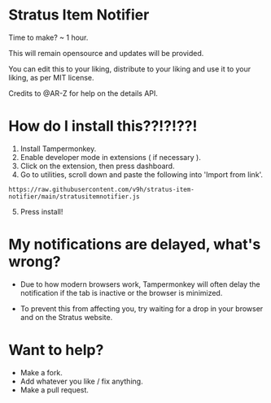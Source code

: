 # Stratus Item Notifier

Time to make? ~ 1 hour.

This will remain opensource and updates will be provided.

You can edit this to your liking, distribute to your liking and use it to your liking, as per MIT license.

Credits to @AR-Z for help on the details API.

# How do I install this??!?!??!

1. Install Tampermonkey.
2. Enable developer mode in extensions ( if necessary ).
3. Click on the extension, then press dashboard.
4. Go to utilities, scroll down and paste the following into 'Import from link'.

```https://raw.githubusercontent.com/v9h/stratus-item-notifier/main/stratusitemnotifier.js```

5. Press install!

# My notifications are delayed, what's wrong?

* Due to how modern browsers work, Tampermonkey will often delay the notification if the tab is inactive or the browser is minimized.

* To prevent this from affecting you, try waiting for a drop in your browser and on the Stratus website.

# Want to help?

* Make a fork.
* Add whatever you like / fix anything.
* Make a pull request.
